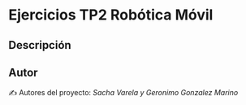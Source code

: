 # Ejercicios TP2 Robótica Móvil

## Descripción

## Autor
✍️ Autores del proyecto: *Sacha Varela y Geronimo Gonzalez Marino*  
